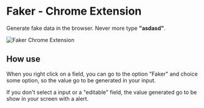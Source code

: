 # Faker - Chrome Extension

Generate fake data in the browser. Never more type __"asdasd"__.

![Faker Chrome Extension](https://github.com/omarkdev/faker-chrome/raw/master/example.png "Faker Chrome Extension")

## How use

When you right click on a field, you can go to the option "Faker" and choice some option, so the value go to be generated in your input.

If you don't select a input or a "editable" field, the value generated go to be show in your screen with a alert.
